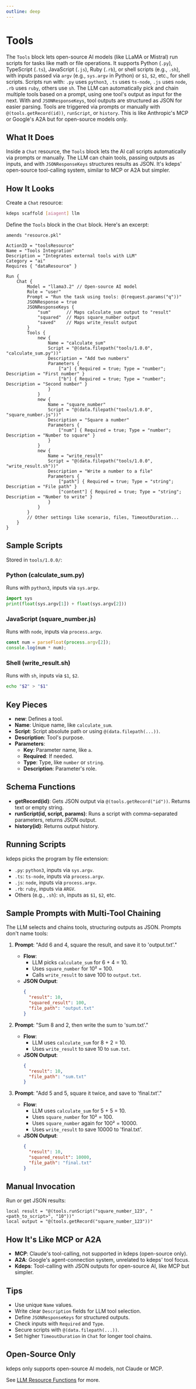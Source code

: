 ```yaml
---
outline: deep
---
```


# Tools

The `Tools` block lets open-source AI models (like LLaMA or Mistral) run scripts for tasks like math or file
operations. It supports Python (`.py`), TypeScript (`.ts`), JavaScript (`.js`), Ruby (`.rb`), or shell scripts (e.g.,
`.sh`), with inputs passed via `argv` (e.g., `sys.argv` in Python) or `$1`, `$2`, etc., for shell scripts. Scripts run
with: `.py` uses `python3`, `.ts` uses `ts-node`, `.js` uses `node`, `.rb` uses `ruby`, others use `sh`. The LLM can
automatically pick and chain multiple tools based on a prompt, using one tool's output as input for the next. With
and `JSONResponseKeys`, tool outputs are structured as JSON for easier parsing. Tools are triggered via prompts or
manually with `@(tools.getRecord(id))`, `runScript`, or `history`. This is like Anthropic's MCP or Google's A2A but for
open-source models only.


## What It Does

Inside a `Chat` resource, the `Tools` block lets the AI call scripts automatically via prompts or manually. The LLM can
chain tools, passing outputs as inputs, and with `JSONResponseKeys` structures results as JSON. It's kdeps' open-source
tool-calling system, similar to MCP or A2A but simpler.

## How It Looks

Create a `Chat` resource:

```bash
kdeps scaffold [aiagent] llm
```

Define the `Tools` block in the `Chat` block. Here's an excerpt:

```apl
amends "resource.pkl"

ActionID = "toolsResource"
Name = "Tools Integration"
Description = "Integrates external tools with LLM"
Category = "ai"
Requires { "dataResource" }

Run {
    Chat {
        Model = "llama3.2" // Open-source AI model
        Role = "user"
        Prompt = "Run the task using tools: @(request.params("q"))"
        JSONResponse = true
        JSONResponseKeys {
            "sum"      // Maps calculate_sum output to "result"
            "squared"  // Maps square_number output
            "saved"    // Maps write_result output
        }
        Tools {
            new {
                Name = "calculate_sum"
                Script = "@(data.filepath("tools/1.0.0", "calculate_sum.py"))"
                Description = "Add two numbers"
                Parameters {
                    ["a"] { Required = true; Type = "number"; Description = "First number" }
                    ["b"] { Required = true; Type = "number"; Description = "Second number" }
                }
            }
            new {
                Name = "square_number"
                Script = "@(data.filepath("tools/1.0.0", "square_number.js"))"
                Description = "Square a number"
                Parameters {
                    ["num"] { Required = true; Type = "number"; Description = "Number to square" }
                }
            }
            new {
                Name = "write_result"
                Script = "@(data.filepath("tools/1.0.0", "write_result.sh"))"
                Description = "Write a number to a file"
                Parameters {
                    ["path"] { Required = true; Type = "string"; Description = "File path" }
                    ["content"] { Required = true; Type = "string"; Description = "Number to write" }
                }
            }
        }
        // Other settings like scenario, files, TimeoutDuration...
    }
}
```

## Sample Scripts

Stored in `tools/1.0.0/`:

### Python (calculate_sum.py)
Runs with `python3`, inputs via `sys.argv`.
```python
import sys
print(float(sys.argv[1]) + float(sys.argv[2]))
```

### JavaScript (square_number.js)
Runs with `node`, inputs via `process.argv`.
```javascript
const num = parseFloat(process.argv[2]);
console.log(num * num);
```

### Shell (write_result.sh)
Runs with `sh`, inputs via `$1`, `$2`.
```bash
echo "$2" > "$1"
```

## Key Pieces

- **new**: Defines a tool.
- **Name**: Unique name, like `calculate_sum`.
- **Script**: Script absolute path or using `@(data.filepath(...))`.
- **Description**: Tool's purpose.
- **Parameters**:
  - **Key**: Parameter name, like `a`.
  - **Required**: If needed.
  - **Type**: Type, like `number` or `string`.
  - **Description**: Parameter's role.

## Schema Functions

- **getRecord(id)**: Gets JSON output via `@(tools.getRecord("id"))`. Returns text or empty string.
- **runScript(id, script, params)**: Runs a script with comma-separated parameters, returns JSON output.
- **history(id)**: Returns output history.

## Running Scripts

kdeps picks the program by file extension:
- `.py`: `python3`, inputs via `sys.argv`.
- `.ts`: `ts-node`, inputs via `process.argv`.
- `.js`: `node`, inputs via `process.argv`.
- `.rb`: `ruby`, inputs via `ARGV`.
- Others (e.g., `.sh`): `sh`, inputs as `$1`, `$2`, etc.

## Sample Prompts with Multi-Tool Chaining

The LLM selects and chains tools, structuring outputs as JSON. Prompts don't name tools:

1. **Prompt**: "Add 6 and 4, square the result, and save it to 'output.txt'."
   - **Flow**:
     - LLM picks `calculate_sum` for 6 + 4 = 10.
     - Uses `square_number` for 10² = 100.
     - Calls `write_result` to save 100 to `output.txt`.
   - **JSON Output**:
     ```json
     {
       "result": 10,
       "squared_result": 100,
       "file_path": "output.txt"
     }
     ```

2. **Prompt**: "Sum 8 and 2, then write the sum to 'sum.txt'."
   - **Flow**:
     - LLM uses `calculate_sum` for 8 + 2 = 10.
     - Uses `write_result` to save 10 to `sum.txt`.
   - **JSON Output**:
     ```json
     {
       "result": 10,
       "file_path": "sum.txt"
     }
     ```

3. **Prompt**: "Add 5 and 5, square it twice, and save to 'final.txt'."
   - **Flow**:
     - LLM uses `calculate_sum` for 5 + 5 = 10.
     - Uses `square_number` for 10² = 100.
     - Uses `square_number` again for 100² = 10000.
     - Uses `write_result` to save 10000 to 'final.txt'.
   - **JSON Output**:
     ```json
     {
       "result": 10,
       "squared_result": 10000,
       "file_path": "final.txt"
     }
     ```

## Manual Invocation

Run or get JSON results:
```apl
local result = "@(tools.runScript("square_number_123", "<path_to_script>", "10"))"
local output = "@(tools.getRecord("square_number_123"))"
```

## How It's Like MCP or A2A

- **MCP**: Claude's tool-calling, not supported in kdeps (open-source only).
- **A2A**: Google's agent-connection system, unrelated to kdeps' tool focus.
- **Kdeps**: Tool-calling with JSON outputs for open-source AI, like MCP but simpler.

## Tips

- Use unique `Name` values.
- Write clear `Description` fields for LLM tool selection.
- Define `JSONResponseKeys` for structured outputs.
- Check inputs with `Required` and `Type`.
- Secure scripts with `@(data.filepath(...))`.
- Set higher `TimeoutDuration` in `Chat` for longer tool chains.

## Open-Source Only

kdeps only supports open-source AI models, not Claude or MCP.

See [LLM Resource Functions](../functions-utilities/functions.md#llm-resource-functions) for more.
